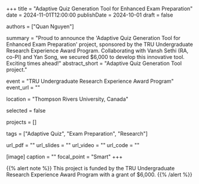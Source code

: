 +++
title = "Adaptive Quiz Generation Tool for Enhanced Exam Preparation"
date = 2024-11-01T12:00:00
publishDate = 2024-10-01
draft = false

authors = ["Quan Nguyen"]

summary = "Proud to announce the 'Adaptive Quiz Generation Tool for Enhanced Exam Preparation' project, sponsored by the TRU Undergraduate Research Experience Award Program. Collaborating with Vansh Sethi (RA, co-PI) and Yan Song, we secured $6,000 to develop this innovative tool. Exciting times ahead!"
abstract_short = "Adaptive Quiz Generation Tool project."

event = "TRU Undergraduate Research Experience Award Program"
event_url = ""

location = "Thompson Rivers University, Canada"

selected = false

projects = []

tags = ["Adaptive Quiz", "Exam Preparation", "Research"]

url_pdf = ""
url_slides = ""
url_video = ""
url_code = ""

[image]
  caption = ""
  focal_point = "Smart"
+++

{{% alert note %}}
This project is funded by the TRU Undergraduate Research Experience Award Program with a grant of $6,000.
{{% /alert %}}

